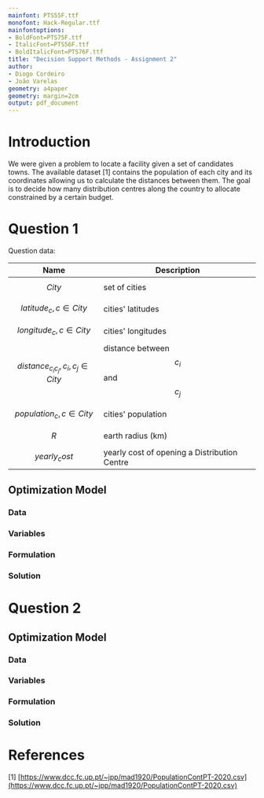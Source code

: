 ```yaml
---
mainfont: PTS55F.ttf
monofont: Hack-Regular.ttf
mainfontoptions:
- BoldFont=PTS75F.ttf
- ItalicFont=PTS56F.ttf
- BoldItalicFont=PTS76F.ttf
title: "Decision Support Methods - Assignment 2"
author:
- Diogo Cordeiro
- João Varelas
geometry: a4paper
geometry: margin=2cm
output: pdf_document
---
```


# Introduction

We were given a problem to locate a facility given a set of candidates towns.
The available dataset [1] contains the population of each city and its coordinates
allowing us to calculate the distances between them. The goal is to decide how many
distribution centres along the country to allocate constrained by a certain budget.

# Question 1

Question data:

Name                                                      | Description
----------------------------------------------------------|-------------------------
$$ City $$                                                | set of cities
$$ latitude_{c}, c \in City $$                            | cities' latitudes
$$ longitude_{c}, c \in City $$                           | cities' longitudes
$$ distance_{c_{i}c_{j}}, c_{i},c_{j} \in City $$         | distance between $$ c_{i} $$ and $$ c_{j} $$
$$ population_{c}, c \in City $$                          | cities' population
$$ R $$                                                   | earth radius (km)
$$ yearly_cost $$                                         | yearly cost of opening a Distribution Centre

## Optimization Model

### Data
### Variables
### Formulation
### Solution



# Question 2

## Optimization Model

### Data
### Variables
### Formulation
### Solution

# References

[1] [https://www.dcc.fc.up.pt/~jpp/mad1920/PopulationContPT-2020.csv](https://www.dcc.fc.up.pt/~jpp/mad1920/PopulationContPT-2020.csv)
